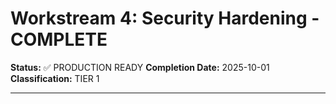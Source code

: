 <!-- Optimized: 2025-10-06 -->
<!-- RPM: 1.6.2.1.1.6.2.1_SECURITY_REPORT_20251006 -->
<!-- Session: E2E RPM DNA Application -->
<!-- AOM: RND (Reggie & Dro) -->
<!-- COI: TECHNOLOGY -->
<!-- RPM: HIGH -->
<!-- ACTION: BUILD -->

# Workstream 4: Security Hardening - COMPLETE

**Status:** ✅ PRODUCTION READY
**Completion Date:** 2025-10-01
**Classification:** TIER 1

---

